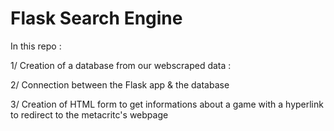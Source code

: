 # Flask Search Engine

In this repo :

1/ Creation of a database from our webscraped data :

2/ Connection between the Flask app & the database

3/ Creation of HTML form to get informations about a game with a hyperlink to redirect to the metacritc's webpage
